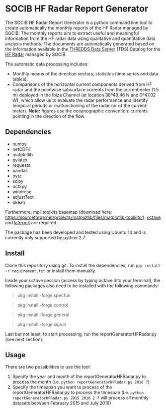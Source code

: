 # SOCIB HF Radar Report Generator

The SOCIB HF Radar Report Generator is a python command line tool to create automatically the monthly reports of the HF Radar managed by SOCIB. The monthly reports aim to extract useful and meaningful information from the HF radar data using qualitative and quantitative data analysis methods. The documents are automatically generated based on the information available in the [THREDDS Data Server](http://thredds.socib.es/) (TDS) Catalog for the [HF Radar](http://socib.es/?seccion=observingFacilities&facility=radar) managed by SOCIB.

The automatic data processing includes:
- Monthly means of the direction vectors, statistics (time series and data tables). 
- Comparisons of the horizontal current components derived from HF radar and the pointwise subsurface currents from the currentmeter (1.5 m) deployed in the Ibiza Channel (at location 38º49.46 N and 0º47.02 W), which allow us to evaluate the radar performance and identify temporal periods or malfunctioning of the radar (or of the current-meter).
**Note:** figures use the oceanographic convention: currents pointing in the direction of the flow.

## Dependencies
- numpy
- netCDF4
- matplotlib
- pylatex
- requests
- pandas
- pytz
- scipy
- oct2py
- windrose
- adjustText
- okean

Furthermore, mpl_toolkits.basemap (download here: https://sourceforge.net/projects/matplotlib/files/matplotlib-toolkits/), [octave](https://www.gnu.org/software/octave/) and [latexmk](https://www.ctan.org/pkg/latexmk/?lang=en) are required.

The package has been developed and tested using Ubuntu 14 and is currently only supported by python 2.7.

## Install
Clone this repository using git. To install the dependencies, run `pip install -r requirement.txt` or install them manually.

Inside your octave session (access by typing octave into your terminal), the following packages also need to be installed with the following commands:

>pkg install -forge specfun

>pkg install -forge control

>pkg install -forge general

>pkg install -forge signal

Last but not least, to start processing, run the reportGeneratorHFRadar.py (see next section).

## Usage
There are two possibilities to use the tool:
1. Specify the year and month of the reportGeneratorHFRadar.py to process the month (i.e. `python reportGeneratorHFRadar.py 2016 7`)
2. Specify the timespan you want to process of the reportGeneratorHFRadar.py to process the timespan (i.e. `python reportGeneratorHFRadar.py 2015 2016 2 7` will process all monthly datasets between February 2015 and July 2016)
